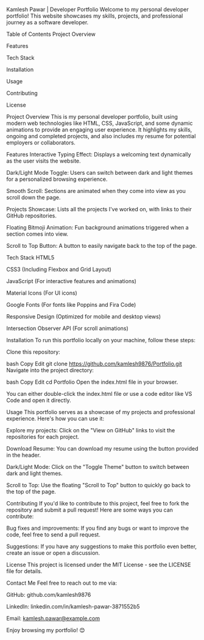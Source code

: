Kamlesh Pawar | Developer Portfolio
Welcome to my personal developer portfolio! This website showcases my skills, projects, and professional journey as a software developer.

Table of Contents
Project Overview

Features

Tech Stack

Installation

Usage

Contributing

License

Project Overview
This is my personal developer portfolio, built using modern web technologies like HTML, CSS, JavaScript, and some dynamic animations to provide an engaging user experience. It highlights my skills, ongoing and completed projects, and also includes my resume for potential employers or collaborators.

Features
Interactive Typing Effect: Displays a welcoming text dynamically as the user visits the website.

Dark/Light Mode Toggle: Users can switch between dark and light themes for a personalized browsing experience.

Smooth Scroll: Sections are animated when they come into view as you scroll down the page.

Projects Showcase: Lists all the projects I've worked on, with links to their GitHub repositories.

Floating Bitmoji Animation: Fun background animations triggered when a section comes into view.

Scroll to Top Button: A button to easily navigate back to the top of the page.

Tech Stack
HTML5

CSS3 (Including Flexbox and Grid Layout)

JavaScript (For interactive features and animations)

Material Icons (For UI icons)

Google Fonts (For fonts like Poppins and Fira Code)

Responsive Design (Optimized for mobile and desktop views)

Intersection Observer API (For scroll animations)

Installation
To run this portfolio locally on your machine, follow these steps:

Clone this repository:

bash
Copy
Edit
git clone https://github.com/kamlesh9876/Portfolio.git
Navigate into the project directory:

bash
Copy
Edit
cd Portfolio
Open the index.html file in your browser.

You can either double-click the index.html file or use a code editor like VS Code and open it directly.

Usage
This portfolio serves as a showcase of my projects and professional experience. Here's how you can use it:

Explore my projects: Click on the "View on GitHub" links to visit the repositories for each project.

Download Resume: You can download my resume using the button provided in the header.

Dark/Light Mode: Click on the "Toggle Theme" button to switch between dark and light themes.

Scroll to Top: Use the floating "Scroll to Top" button to quickly go back to the top of the page.

Contributing
If you'd like to contribute to this project, feel free to fork the repository and submit a pull request! Here are some ways you can contribute:

Bug fixes and improvements: If you find any bugs or want to improve the code, feel free to send a pull request.

Suggestions: If you have any suggestions to make this portfolio even better, create an issue or open a discussion.

License
This project is licensed under the MIT License - see the LICENSE file for details.

Contact Me
Feel free to reach out to me via:

GitHub: github.com/kamlesh9876

LinkedIn: linkedin.com/in/kamlesh-pawar-3871552b5

Email: kamlesh.pawar@example.com

Enjoy browsing my portfolio! 😊
